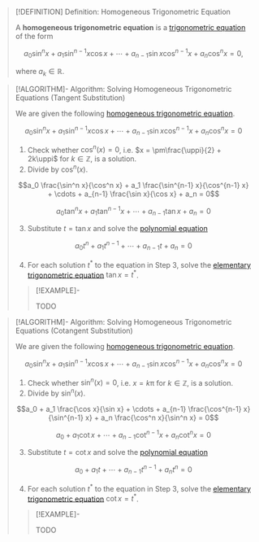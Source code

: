 >[!DEFINITION] Definition: Homogeneous Trigonometric Equation
>
>A **homogeneous trigonometric equation** is a [trigonometric equation](Trigonometric%20Equation.md) of the form
>
>$$a_0 \sin^n x + a_1 \sin^{n-1} x \cos x + \cdots + a_{n-1}\sin x \cos^{n-1} x + a_n \cos^n x = 0,$$
>
>where $a_k \in \mathbb{R}$.
>

>[!ALGORITHM]- Algorithm: Solving Homogeneous Trigonometric Equations (Tangent Substitution)
>
>We are given the following [homogeneous trigonometric equation](Homogeneous%20Trigonometric%20Equations.md).
>
>$$a_0 \sin^n x + a_1 \sin^{n-1} x \cos x + \cdots + a_{n-1}\sin x \cos^{n-1} x + a_n \cos^n x = 0$$
>
>1. Check whether $\cos^n (x) = 0$, i.e. $x = \pm\frac{\uppi}{2} + 2k\uppi$ for $k \in \mathbb{Z}$, is a solution.
>2. Divide by $\cos^n (x)$.
>
>$$a_0 \frac{\sin^n x}{\cos^n x} + a_1 \frac{\sin^{n-1} x}{\cos^{n-1} x} + \cdots + a_{n-1} \frac{\sin x}{\cos x} + a_n = 0$$
>
>$$a_0 \tan^n x + a_1 \tan^{n-1} x + \cdots + a_{n-1} \tan x + a_n = 0$$
>
>3. Substitute $t = \tan x$ and solve the [polynomial equation](../Polynomial%20Equations/Polynomial%20Equation.md)
> 
>$$a_0 t^n + a_1 t^{n-1} + \cdots + a_{n-1} t + a_n = 0$$
>
>4. For each solution $t^\ast$ to the equation in Step 3, solve the [elementary trigonometric equation](Elementary%20Trigonometric%20Equations.md) $\tan x = t^\ast$.
>
>>[!EXAMPLE]-
>>
>>TODO
>>
>

>[!ALGORITHM]- Algorithm: Solving Homogeneous Trigonometric Equations (Cotangent Substitution)
>
>We are given the following [homogeneous trigonometric equation](Homogeneous%20Trigonometric%20Equations.md).
>
>$$a_0 \sin^n x + a_1 \sin^{n-1} x \cos x + \cdots + a_{n-1}\sin x \cos^{n-1} x + a_n \cos^n x = 0$$
>
>1. Check whether $\sin^n (x) = 0$, i.e. $x = k\uppi$ for $k \in \mathbb{Z}$, is a solution.
>2. Divide by $\sin^n (x)$.
>
>$$a_0 + a_1 \frac{\cos x}{\sin x} + \cdots + a_{n-1} \frac{\cos^{n-1} x}{\sin^{n-1} x} + a_n \frac{\cos^n x}{\sin^n x} = 0$$
>
>$$a_0 + a_1 \cot x + \cdots + a_{n-1} \cot^{n-1} x + a_n\cot^n x = 0$$
>
>3. Substitute $t = \cot x$ and solve the [polynomial equation](../Polynomial%20Equations/Polynomial%20Equation.md)
> 
>$$a_0 + a_1 t + \cdots + a_{n-1} t^{n-1} + a_n t^n = 0$$
>
>4. For each solution $t^\ast$ to the equation in Step 3, solve the [elementary trigonometric equation](Elementary%20Trigonometric%20Equations.md) $\cot x = t^\ast$.
>
>>[!EXAMPLE]-
>>
>>TODO
>>
>
